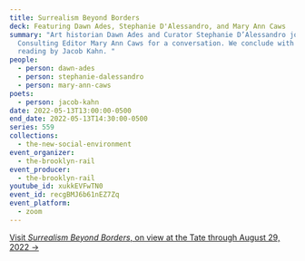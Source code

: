 ```yaml
---
title: Surrealism Beyond Borders
deck: Featuring Dawn Ades, Stephanie D'Alessandro, and Mary Ann Caws
summary: "Art historian Dawn Ades and Curator Stephanie D’Alessandro join Rail
  Consulting Editor Mary Ann Caws for a conversation. We conclude with a poetry
  reading by Jacob Kahn. "
people:
  - person: dawn-ades
  - person: stephanie-dalessandro
  - person: mary-ann-caws
poets:
  - person: jacob-kahn
date: 2022-05-13T13:00:00-0500
end_date: 2022-05-13T14:30:00-0500
series: 559
collections:
  - the-new-social-environment
event_organizer:
  - the-brooklyn-rail
event_producer:
  - the-brooklyn-rail
youtube_id: xukkEVFwTN0
event_id: recgBMJ6b61nEZ7Zq
event_platform:
  - zoom
---
```

[Visit *Surrealism Beyond Borders*, on view at the Tate through August 29, 2022 →](https://www.tate.org.uk/whats-on/tate-modern/surrealism-beyond-borders)